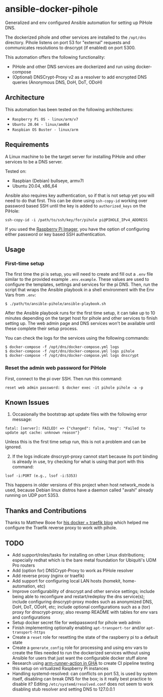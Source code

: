 # ansible-docker-pihole

Generalized and env configured Ansible automation for setting up PiHole DNS.

The dockerized pihole and other services are installed to the `/opt/dns` directory. Pihole listens on port 53 for "external" requests and communicates resolutions to dnscrypt (if enabled) on port 5300.

This automation offers the following functionality:

* PiHole and other DNS services are dockerized and run using docker-compose
* (Optional) DNSCrypt-Proxy v2 as a resolver to add encrypted DNS queries (Anonymous DNS, DoH, DoT, ODoH)


## Architecture

This automation has been tested on the following architectures:

* `Raspberry Pi OS - linux/arm/v7`
* `Ubuntu 20.04 - linux/amd64`
* `Raspbian OS Buster - linux/arm`


## Requirements

A Linux machine to be the target server for installing PiHole and other services to be a DNS server.

Tested on:
* Raspbian (Debian) bullseye, armv7l
* Ubuntu 20.04, x86_64

Ansible also requires key authentication, so if that is not setup yet you will need to do that first. This can be done using `ssh-copy-id` working over password based SSH until the key is added to `authorized_keys` on the PiHole:

```
ssh-copy-id -i /path/to/ssh/key/for/pihole pi@PIHOLE_IPv4_ADDRESS
```

If you used the [Raspberry Pi Imager](https://www.raspberrypi.com/software/), you have the option of configuring either password or key based SSH authentication.


## Usage
### First-time setup

The first time the pi is setup, you will need to create and fill out a `.env` file similar to the provided example `.env.example`. These values are used to configure the templates, settings and services for the pi DNS. Then, run the script that wraps the Ansible playbook in a shell environment with the Env Vars from `.env`:

```
$ ./path/to/ansible-pihole/ansible-playbook.sh
```

After the Ansible playbook runs for the first time setup, it can take up to 10 minutes depending on the target host for pihole and other services to finish setting up. The web admin page and DNS services won't be available until these complete their setup process.

You can check the logs for the services using the following commands:

```
$ docker-compose -f /opt/dns/docker-compose.yml logs
$ docker-compose -f /opt/dns/docker-compose.yml logs pihole
$ docker-compose -f /opt/dns/docker-compose.yml logs dnscrypt
```


### Reset the admin web password for PiHole

First, connect to the pi over SSH. Then run this command:
```
reset web admin password: $ docker exec -it pihole pihole -a -p
```


## Known Issues

1. Occasionally the bootstrap apt update files with the following error message:

```
fatal: [server]: FAILED! => {"changed": false, "msg": "Failed to update apt cache: unknown reason"}
```

Unless this is the first time setup run, this is not a problem and can be ignored.

2. If the logs indicate dnscrypt-proxy cannot start because its port binding is already in use, try checking for what is using that port with this command:

```
lsof -i:PORT (e.g., lsof -i:5353)
```

This happens in older versions of this project when host network_mode is used, because Debian linux distros have a daemon called "avahi" already running on UDP port 5353.


## Thanks and Contributions

Thanks to Matthew Booe for [his docker + traefik blog](https://codecaptured.com/blog/self-hosting-pi-hole-with-docker-and-traefik/) which helped me configure the Traefik reverse proxy to work with pihole.


## TODO
* Add support/roles/tasks for installing on other Linux distributions; especially redhat which is the bare metal foundation for Ubiquiti's UDM Pro routers
* Add (option for) DNSCrypt-Proxy to work as PiHole resolver
* Add reverse proxy (nginx or traefik)
* Add support for configuring local LAN hosts (homekit, home-automation, etc)
* Improve configurability of dnscrypt and other service settings; include being able to reconfigure and restart/redeploy the dns service(s); include configuring dnscrypt-proxy modes such as anonymized DNS, DoH, DoT, ODoH, etc; include optional configurations such as a (tor) proxy for dnscrypt-proxy; also revamp README with tables for env vars and configurations
* Setup docker secret file for webpassword for pihole web admin
* Finish implementing optionally enabling `apt-transport-tor` and/or `apt-transport-https`
* Create a `reset` role for resetting the state of the raspberry pi to a default state
* Create a `generate_config` role for processing and using env vars to create the files needed to run the dockerized services without using Ansible for users that just want the configurable docker stuff alone
* Research using [arm-runner-action in GHA](https://github.com/pguyot/arm-runner-action) to create CI pipeline testing this setup on virtualized Raspberry Pi instances
* Handling systemd-resolved: can conflicts on port 53, is used by system itself, disabling can break DNS for the box; is it really best practice to disable it? Editing `/etc/systemd/resolved.conf` does not seem to work disabling stub resolver and setting DNS to 127.0.0.1